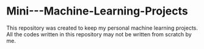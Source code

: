 # Mini---Machine-Learning-Projects

This repository was created to keep my personal machine learning projects.
All the codes written in this repository may not be written from scratch by me.
